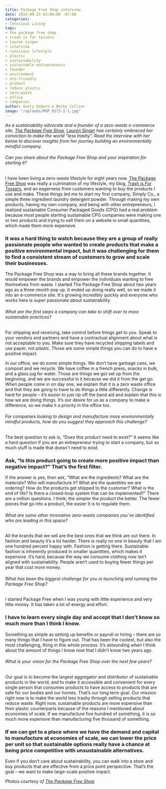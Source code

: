 ```yaml
---
title: Package Free Shop interview
date: 2019-09-23 03:00:00 -07:00
categories:
- Conscious Living
tags:
- the package free shop
- trash is for tossers
- lauren singer
- interview
- conscious lifestyle
- plastic
- sustainability
- sustainable entrepreneurs
- founder
- environment
- eco-friendly
- product
- reduce plastic
- zero-waste
- office
- companies
author: Avery Osborn & Becky Collier
image: "/uploads/MGP_9173-2-1.jpg"
---
```


_As a sustainability advocate and a founder of a zero-waste e-commerce site, [The Package Free Shop](https://packagefreeshop.com/), [Lauren Singer](https://www.instagram.com/trashisfortossers/) has certainly embraced her conviction to make the world “less trashy”. Read the interview with her below to discover insights from her journey building an environmentally mindful company._

###### Can you share about the Package Free Shop and your inspiration for starting it? 

I have been living a zero-waste lifestyle for eight years now. [The Package Free Shop](https://packagefreeshop.com/) was really a culmination of my lifestyle, my blog, [Trash is For Tossers](http://trashisfortossers.com/), and an eagerness from customers wanting to buy the products I use and make. These things led me to start my first company, Simply Co., a simple three ingredient laundry detergent powder. Through making my own products, having my own company, and being with other entrepreneurs, I realized sustainable Consumer Packaged Goods (CPG) had a real problem because most people starting sustainable CPG companies were making one or two products and trying to sell them on a website in small quantities, which made them more expensive. 

### It was a hard thing to watch because they are a group of really passionate people who wanted to create products that make a positive environmental impact, but it was challenging for them to find a consistent stream of customers to grow and scale their businesses. 

The Package Free Shop was a way to bring all these brands together. It would empower the brands and empower the individuals wanting to free themselves from waste. I started The Package Free Shop about two years ago as a three-month pop up. It ended up doing really well, so we made it into an e-commerce site. It's growing incredibly quickly and everyone who works here is super passionate about sustainability.

###### What are the first steps a company can take to shift over to more sustainable practices? 

For shipping and receiving, take control before things get to you. Speak to your vendors and partners and have a contractual alignment about what is not acceptable to you. Make sure they have recycled shipping labels and use paper, not plastic. Those are some simple things you can do to have a positive impact. 

In our office, we do some simple things. We don’t have garbage cans, we compost and we recycle. We have coffee in a french press, snacks in bulk, and a glass jug for water. Those are things we got set up from the beginning, and we are successful in it because we did it from the get go. When people come in on day one, we explain that it is a zero waste office and that they are going to have to do things a little differently. Change is hard for people – it’s easier to just rip off the band aid and explain that this is how we are doing things. It’s our desire for us as a company to make a difference, so we make it a priority in the office too. 

###### For companies looking to design and manufacture more environmentally mindful products, how do you suggest they approach this challenge? 

The best question to ask is, “Does this product need to exist?” It seems like a hard question if you are an entrepreneur trying to start a company, but so much stuff is made that doesn't need to exist. 

### Ask, “Is this product going to create more positive impact than negative impact?” That’s the first filter. 

If the answer is yes, then ask, “What are the ingredients? What are the materials? Who will manufacture it? What are the quantities we are ordering? How do the products get shipped to the customer? What is the end of life? Is there a closed-loop system that can be implemented?” There are a million questions. I think; the simpler the product the better. The fewer pieces that go into a product, the easier it is to regulate them. 

###### What are some other innovative zero-waste companies you’ve identified who are leading in this space?

All the brands that we sell are the best ones that we think are out there. In fashion and beauty it’s a lot harder. There is really no one in beauty that I am one hundred percent happy with. Fashion is getting there. Sustainable fashion is inherently produced in smaller quantities, which makes it expensive. It’s hard, because the way we consume clothing now isn’t aligned with sustainability. People aren’t used to buying fewer things per year that cost more money.

###### What has been the biggest challenge for you in launching and running the Package Free Shop? 

I started Package Free when I was young with little experience and very little money. It has taken a lot of energy and effort. 

### I have to learn every single day and accept that I don’t know so much more than I think I know. 

Something as simple as setting up benefits or payroll or hiring – there are so many things that I have to figure out. That has been the coolest, but also the most challenging, thing in this whole process. It’s astounding when I think about the amount of things I know now that I didn’t know two years ago. 

###### What is your vision for the Package Free Shop over the next few years? 

Our goal is to become the largest aggregator and distributor of sustainable products in the world, and to make it accessible and convenient for every single person that consumes products to have access to products that are safe for our bodies and our homes. That’s our long term goal. Our mission right now is to make the world less trashy through selling products that reduce waste. Right now, sustainable products are more expensive than their plastic counterparts because of the reasons I mentioned about economies of scale. If we manufacture five hundred of something, it is so much more expensive than manufacturing five thousand of something. 

### If we can get to a place where we have the demand and capital to manufacture at economies of scale, we can lower the price per unit so that sustainable options really have a chance at being price competitive with unsustainable alternatives. 

Even if you don’t care about sustainability, you can walk into a store and buy products that are effective from a price point perspective. That’s the goal – we want to make large-scale positive impact. 

_Photos courtesy of [The Package Free Shop](https://packagefreeshop.com/)_